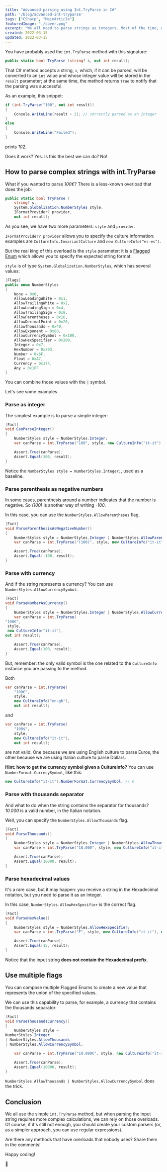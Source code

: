 ```yaml
---
title: "Advanced parsing using Int.TryParse in C#"
path: '/blog/advanced-int-tryparse'
tags: ["CSharp", "MainArticle"]
featuredImage: "./cover.png"
excerpt: "We all need to parse strings as integers. Most of the time, we use int.TryParse(string, out int). But there's a more advanced overload that we can use for complex parsing."
created: 2022-03-15
updated: 2022-03-15
---
```


You have probably used the `int.TryParse` method with this signature:

```cs
public static bool TryParse (string? s, out int result);
```

That C# method accepts a string, `s`, which, if it can be parsed, will be converted to an `int` value and whose integer value will be stored in the `result` parameter; at the same time, the method returns `true` to notify that the parsing was successful.

As an example, this snippet:

```cs
if (int.TryParse("100", out int result))
{
    Console.WriteLine(result + 2); // correctly parsed as an integer
}
else
{
    Console.WriteLine("Failed");
}
```

prints *102*.

Does it work? Yes. Is this the best we can do? No!

## How to parse complex strings with int.TryParse

What if you wanted to parse *100€*?  There is a less-known overload that does the job:

```cs
public static bool TryParse (
    string? s,
    System.Globalization.NumberStyles style, 
    IFormatProvider? provider, 
    out int result);
```

As you see, we have two more parameters: `style` and `provider`.

`IFormatProvider? provider` allows you to specify the culture information: examples are `CultureInfo.InvariantCulture` and `new CultureInfo("es-es")`.

But the real king of this overload is the `style` parameter: it is a [Flagged Enum](https://www.code4it.dev/blog/5-things-enums-csharp#4-flagged-enums "5 things you should know about enums in C#") which allows you to specify the expected string format.

`style` is of type `System.Globalization.NumberStyles`, which has several values:

```cs
[Flags]
public enum NumberStyles
{
    None = 0x0,
    AllowLeadingWhite = 0x1,
    AllowTrailingWhite = 0x2,
    AllowLeadingSign = 0x4,
    AllowTrailingSign = 0x8,
    AllowParentheses = 0x10,
    AllowDecimalPoint = 0x20,
    AllowThousands = 0x40,
    AllowExponent = 0x80,
    AllowCurrencySymbol = 0x100,
    AllowHexSpecifier = 0x200,
    Integer = 0x7,
    HexNumber = 0x203,
    Number = 0x6F,
    Float = 0xA7,
    Currency = 0x17F,
    Any = 0x1FF
}
```

You can combine those values with the `|` symbol.

Let's see some examples.

### Parse as integer

The simplest example is to parse a simple integer:

```cs
[Fact]
void CanParseInteger()
{
    NumberStyles style = NumberStyles.Integer;
    var canParse = int.TryParse("100", style, new CultureInfo("it-it"), out int result);

    Assert.True(canParse);
    Assert.Equal(100, result);
}
```

Notice the `NumberStyles style = NumberStyles.Integer;`, used as a baseline.

### Parse parenthesis as negative numbers

In some cases, parenthesis around a number indicates that the number is negative. So *(100)* is another way of writing *-100*. 

In this case, you can use the `NumberStyles.AllowParentheses` flag.

```cs
[Fact]
void ParseParenthesisAsNegativeNumber()
{
    NumberStyles style = NumberStyles.Integer | NumberStyles.AllowParentheses;
    var canParse = int.TryParse("(100)", style, new CultureInfo("it-it"), out int result);

    Assert.True(canParse);
    Assert.Equal(-100, result);
}
```

### Parse with currency

And if the string represents a currency? You can use `NumberStyles.AllowCurrencySymbol`.

```cs
[Fact]
void ParseNumberAsCurrency()
{
    NumberStyles style = NumberStyles.Integer | NumberStyles.AllowCurrencySymbol;
    var canParse = int.TryParse(
"100€",
 style,
 new CultureInfo("it-it"), 
out int result);

    Assert.True(canParse);
    Assert.Equal(100, result);
}
```

But, remember: the only valid symbol is the one related to the `CultureInfo` instance you are passing to the method.

Both

```cs
var canParse = int.TryParse(
    "100€", 
    style, 
    new CultureInfo("en-gb"), 
    out int result);
```

and

```cs
var canParse = int.TryParse(
    "100$", 
    style, 
    new CultureInfo("it-it"), 
    out int result);
```

are not valid. One because we are using English culture to parse Euros, the other because we are using Italian culture to parse Dollars.

**Hint: how to get the currency symbol given a CultureInfo?** You can use `NumberFormat.CurrecySymbol`, like this:

```cs
new CultureInfo("it-it").NumberFormat.CurrencySymbol; // €
```

### Parse with thousands separator

And what to do when the string contains the separator for thousands? *10.000* is a valid number, in the Italian notation.

Well, you can specify the `NumberStyles.AllowThousands` flag.

```cs
[Fact]
void ParseThousands()
{
    NumberStyles style = NumberStyles.Integer | NumberStyles.AllowThousands;
    var canParse = int.TryParse("10.000", style, new CultureInfo("it-it"), out int result);

    Assert.True(canParse);
    Assert.Equal(10000, result);
}
```

### Parse hexadecimal values

It's a rare case, but it may happen: you receive a string in the Hexadecimal notation, but you need to parse it as an integer.

In this case, `NumberStyles.AllowHexSpecifier` is the correct flag.

```cs
[Fact]
void ParseHexValue()
{
    NumberStyles style = NumberStyles.AllowHexSpecifier;
    var canParse = int.TryParse("F", style, new CultureInfo("it-it"), out int result);

    Assert.True(canParse);
    Assert.Equal(15, result);
}
```

Notice that the input string **does not contain the Hexadecimal prefix**.

## Use multiple flags

You can compose multiple Flagged Enums to create a new value that represents the union of the specified values.

We can use this capability to parse, for example, a currency that contains the thousands separator:

```cs
[Fact]
void ParseThousandsCurrency()
{
    NumberStyles style = 
NumberStyles.Integer 
| NumberStyles.AllowThousands 
| NumberStyles.AllowCurrencySymbol;

    var canParse = int.TryParse("10.000€", style, new CultureInfo("it-it"), out int result);

    Assert.True(canParse);
    Assert.Equal(10000, result);
}
```

`NumberStyles.AllowThousands | NumberStyles.AllowCurrencySymbol` does the trick.


## Conclusion

We all use the simple `int.TryParse` method, but when parsing the input string requires more complex calculations, we can rely on those overloads. Of course, if it's still not enough, you should create your custom parsers (or, as a simpler approach, you can use regular expressions).

Are there any methods that have overloads that nobody uses? Share them in the comments!

Happy coding!

🐧
